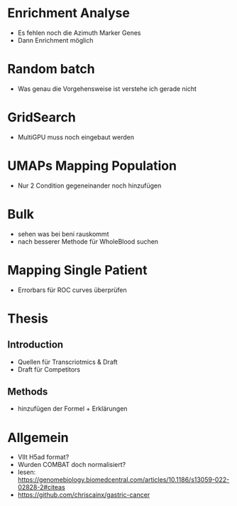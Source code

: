 # Enrichment Analyse
- Es fehlen noch die Azimuth Marker Genes
- Dann Enrichment möglich 

# Random batch
- Was genau die Vorgehensweise ist verstehe ich gerade nicht

# GridSearch 
- MultiGPU muss noch eingebaut werden 

# UMAPs Mapping Population
- Nur 2 Condition gegeneinander noch hinzufügen

# Bulk 
- sehen was bei beni rauskommt
- nach besserer Methode für WholeBlood suchen

# Mapping Single Patient
- Errorbars für ROC curves überprüfen 
# Thesis
## Introduction
- Quellen für Transcriotmics & Draft
- Draft für Competitors
## Methods
- hinzufügen der Formel + Erklärungen

# Allgemein
- Vllt H5ad format?
- Wurden COMBAT doch normalisiert?
- lesen: https://genomebiology.biomedcentral.com/articles/10.1186/s13059-022-02828-2#citeas
- https://github.com/chriscainx/gastric-cancer